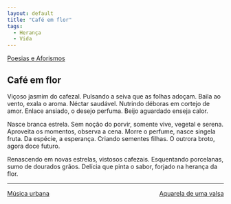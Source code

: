 ```yaml
---
layout: default
title: "Café em flor"
tags:
  - Herança
  - Vida
--- 
```




[Poesias e Aforismos](./)

## Café em flor

Viçoso jasmim do cafezal. Pulsando a seiva que as folhas adoçam. Baila ao vento, exala o aroma. Néctar saudável. Nutrindo déboras em cortejo de amor. Enlace ansiado, o desejo perfuma. Beijo aguardado enseja calor.

Nasce branca estrela. Sem noção do porvir, somente vive, vegetal e serena. Aproveita os momentos, observa a cena. Morre o perfume, nasce singela fruta. Da espécie, a esperança. Criando sementes filhas. O outrora broto, agora doce futuro.

Renascendo em novas estrelas, vistosos cafezais. Esquentando porcelanas, sumo de dourados grãos. Delícia que pinta o sabor, forjado na herança da flor.

---

<div style="display: flex; justify-content: space-between;">
  <a href="./musica-urbana.html">Música urbana</a>
  <a href="./aquarela-de-uma-valsa.html">Aquarela de uma valsa</a>
</div>
